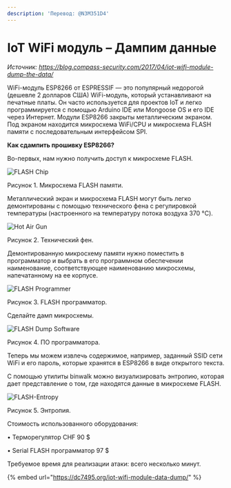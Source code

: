 ```yaml
---
description: 'Перевод: @N3M351D4'
---
```


# IoT WiFi модуль – Дампим данные

_Источник:_ [_https://blog.compass-security.com/2017/04/iot-wifi-module-dump-the-data/_ ](https://blog.compass-security.com/2017/04/iot-wifi-module-dump-the-data/)

WiFi-модуль ESP8266 от ESPRESSIF — это популярный недорогой \(дешевле 2 долларов США\) WiFi-модуль, который устанавливают на печатные платы. Он часто используется для проектов IoT и легко программируется с помощью Arduino IDE или Mongoose OS и его IDE через Интернет. Модули ESP8266 закрыты металлическим экраном. Под экраном находится микросхема WiFi/CPU и микросхема FLASH памяти с последовательным интерфейсом SPI.

**Как сдампить прошивку ESP8266?**

Во-первых, нам нужно получить доступ к микросхеме FLASH.

![FLASH Chip](https://dc7495.org/aybbtu/uploads/2020/05/flash-chip.png)

Рисунок 1. Микросхема FLASH памяти.

Металлический экран и микросхема FLASH могут быть легко демонтированы с помощью технического фена с регулировкой температуры \(настроенного на температуру потока воздуха 370 °C\).

![Hot Air Gun](https://dc7495.org/aybbtu/uploads/2020/05/hot-air-gun.png)

Рисунок 2. Технический фен.

Демонтированную микросхему памяти нужно поместить в программатор и выбрать в его программном обеспечении наименование, соответствующее наименованию микросхемы, напечатанному на ее корпусе.

![FLASH Programmer](https://dc7495.org/aybbtu/uploads/2020/05/flash-programmer.png)

Рисунок 3. FLASH программатор.

Сделайте дамп микросхемы.

![FLASH Dump Software](https://dc7495.org/aybbtu/uploads/2020/05/flash-dump-software.png)

Рисунок 4. ПО программатора.

Теперь мы можем извлечь содержимое, например, заданный SSID сети WiFi и его пароль, которые хранятся в ESP8266 в виде открытого текста.

С помощью утилиты binwalk можно визуализировать энтропию, которая дает представление о том, где находятся данные в микросхеме FLASH.

![FLASH-Entropy](https://dc7495.org/aybbtu/uploads/2020/05/flash-entropy.png)

Рисунок 5. Энтропия.

Стоимость использованного оборудования:

• Терморегулятор CHF 90 $

• Serial FLASH программатор 97 $

Требуемое время для реализации атаки: всего несколько минут.

{% embed url="https://dc7495.org/iot-wifi-module-data-dump/" %}

